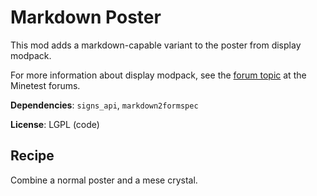 # Markdown Poster

This mod adds a markdown-capable variant to the poster from display modpack.

For more information about display modpack, see the [forum topic](https://forum.minetest.net/viewtopic.php?t=19365) at the Minetest forums.

**Dependencies**: `signs_api`, `markdown2formspec`

**License**: LGPL (code)

## Recipe

Combine a normal poster and a mese crystal.
